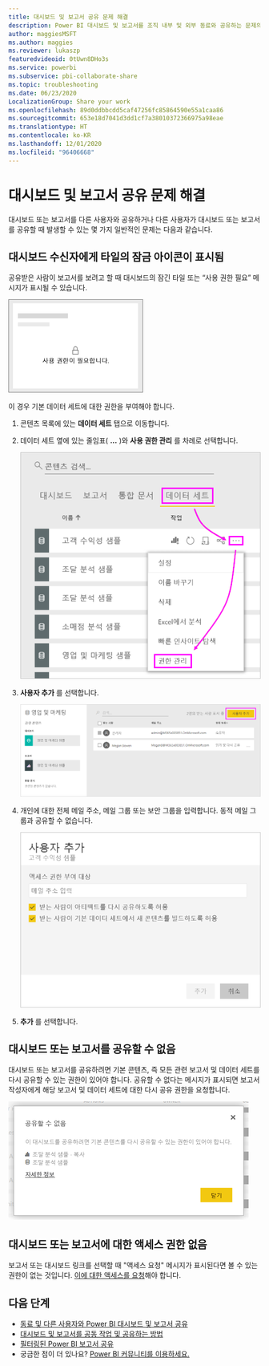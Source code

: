 ```yaml
---
title: 대시보드 및 보고서 공유 문제 해결
description: Power BI 대시보드 및 보고서를 조직 내부 및 외부 동료와 공유하는 문제의 해결 방법입니다.
author: maggiesMSFT
ms.author: maggies
ms.reviewer: lukaszp
featuredvideoid: 0tUwn8DHo3s
ms.service: powerbi
ms.subservice: pbi-collaborate-share
ms.topic: troubleshooting
ms.date: 06/23/2020
LocalizationGroup: Share your work
ms.openlocfilehash: 89d0ddbbcdd5caf47256fc85864590e55a1caa86
ms.sourcegitcommit: 653e18d7041d3dd1cf7a38010372366975a98eae
ms.translationtype: HT
ms.contentlocale: ko-KR
ms.lasthandoff: 12/01/2020
ms.locfileid: "96406668"
---
```

# <a name="troubleshoot-sharing-dashboards-and-reports"></a>대시보드 및 보고서 공유 문제 해결

대시보드 또는 보고서를 다른 사용자와 공유하거나 다른 사용자가 대시보드 또는 보고서를 공유할 때 발생할 수 있는 몇 가지 일반적인 문제는 다음과 같습니다. 

## <a name="dashboard-recipients-see-a-lock-icon-in-a-tile"></a>대시보드 수신자에게 타일의 잠금 아이콘이 표시됨

공유받은 사람이 보고서를 보려고 할 때 대시보드의 잠긴 타일 또는 “사용 권한 필요” 메시지가 표시될 수 있습니다.

![Power BI 잠긴 타일](media/service-share-dashboards/power-bi-locked_tile_small.png)

이 경우 기본 데이터 세트에 대한 권한을 부여해야 합니다.

1. 콘텐츠 목록에 있는 **데이터 세트** 탭으로 이동합니다.

1. 데이터 세트 옆에 있는 줄임표( **...** )와 **사용 권한 관리** 를 차례로 선택합니다.

    ![권한 관리](media/service-share-dashboards/power-bi-sharing-manage-permissions.png)

1. **사용자 추가** 를 선택합니다.

    ![사용자 추가 선택](media/service-share-dashboards/power-bi-share-dataset-add-user.png)

1. 개인에 대한 전체 메일 주소, 메일 그룹 또는 보안 그룹을 입력합니다. 동적 메일 그룹과 공유할 수 없습니다.

    ![전자 메일 주소 추가](media/service-share-dashboards/power-bi-add-user-dataset.png)

1. **추가** 를 선택합니다.

## <a name="i-cant-share-a-dashboard-or-report"></a>대시보드 또는 보고서를 공유할 수 없음

대시보드 또는 보고서를 공유하려면 기본 콘텐츠, 즉 모든 관련 보고서 및 데이터 세트를 다시 공유할 수 있는 권한이 있어야 합니다. 공유할 수 없다는 메시지가 표시되면 보고서 작성자에게 해당 보고서 및 데이터 세트에 대한 다시 공유 권한을 요청합니다.

!["공유할 수 없습니다." 메시지](media/service-share-dashboards/power-bi-sharing-unable-to-share.png)

## <a name="i-dont-have-access-to-a-dashboard-or-report"></a>대시보드 또는 보고서에 대한 액세스 권한 없음

보고서 또는 대시보드 링크를 선택할 때 "액세스 요청" 메시지가 표시된다면 볼 수 있는 권한이 없는 것입니다. [이에 대한 액세스를 요청](service-request-access.md)해야 합니다.

## <a name="next-steps"></a>다음 단계

- [동료 및 다른 사용자와 Power BI 대시보드 및 보고서 공유](service-share-dashboards.md)
- [대시보드 및 보고서를 공동 작업 및 공유하는 방법](service-how-to-collaborate-distribute-dashboards-reports.md)
-  [필터링된 Power BI 보고서 공유](service-share-reports.md)
- 궁금한 점이 더 있나요? [Power BI 커뮤니티를 이용하세요.](https://community.powerbi.com/)
